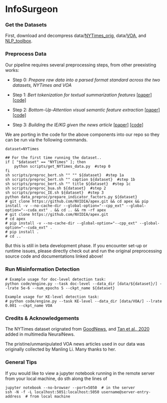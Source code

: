 # InfoSurgeon


### Get the Datasets

First, download and decompress data/[NYTimes_orig](https://uofi.box.com/s/ib5fn1f1h0rbea1z05fwi98rs0481w9l), data/[VOA](https://drive.google.com/file/d/1VAwClg1rlQYFOzZiOEw6gskS7w50VLjL/view?usp=sharing), and [NLP_toolbox](https://uofi.box.com/s/d0ywa0qhlwxtpmrn3n0ye5vd9o4bbj1y). 

### Preprocess Data 

Our pipeline requires several preprocessing steps, from other preexisting works:

* Step 0: _Prepare raw data into a parsed format standard across the two datasets, NYTimes and VOA_

* Step 1: _Bert tokenization for textual summarization features_ [[paper]](https://aclanthology.org/D19-1387.pdf) [[code]](https://github.com/nlpyang/PreSumm)

* Step 2: _Bottom-Up-Attention visual semantic feature extraction_ [[paper]](https://openaccess.thecvf.com/content_cvpr_2018/CameraReady/1163.pdf) [[code]](https://github.com/MILVLG/bottom-up-attention.pytorch)

* Step 3: _Building the IE/KG given the news article_ [[paper]](https://aclanthology.org/2020.acl-demos.11/) [[code]](https://github.com/GAIA-AIDA)

We are porting in the code for the above components into our repo so they can be run via the following commands.
```
dataset=NYTimes

## For the first time running the dataset..
if [ "$dataset" == "NYTimes" ]; then
    python scripts/get_NYTimes_data.py  #step 0
fi
sh scripts/preproc_bert.sh "" "" ${dataset}  #step 1a
sh scripts/preproc_bert.sh "" caption ${dataset}  #step 1b
sh scripts/preproc_bert.sh "" title ${dataset}  #step 1c
sh scripts/preproc_bua.sh ${dataset}  #step 2
sh scripts/preproc_IE.sh ${dataset}  #step 3
python data_preproc/prepare_indicator_factors.py ${dataset}
# git clone https://github.com/NVIDIA/apex.git && cd apex && pip install -v --no-cache-dir --global-option="--cpp_ext" --global-option="--cuda_ext" . && cd .. && rm -rf apex
# git clone https://github.com/NVIDIA/apex.git
# cd apex
# pip install -v --no-cache-dir --global-option="--cpp_ext" --global-option="--cuda_ext" .
# pip install .
# cd ..
```

But this is still in beta development phase. If you encounter set-up or runtime issues, please directly check out and run the original preprocessing source code and documentations linked above!

### Run Misinformation Detection
```
# Example usage for doc-level detection task:
python code/engine.py --task doc-level --data_dir [data/${dataset}/] --lrate 5e-6 --num_epochs 5 --ckpt_name ${dataset}

Example usage for KE-level detection task:
# python code/engine.py --task KE-level --data_dir [data/VOA/] --lrate 0.001 --ckpt_name VOA
```

### Credits & Acknowledgements

The NYTimes dataset orignated from [GoodNews](https://openaccess.thecvf.com/content_CVPR_2019/papers/Biten_Good_News_Everyone_Context_Driven_Entity-Aware_Captioning_for_News_Images_CVPR_2019_paper.pdf), and [Tan et al., 2020](https://cs-people.bu.edu/rxtan/projects/didan/#:~:text=DIDAN%20is%20a%20multimodal%20model,and%20the%20image%20and%20caption) added in multimedia NeuralNews. 

The pristine/unmanipulated VOA news articles used in our data was originally collected by Manling Li. Many thanks to her.

### General Tips

If you would like to view a jupyter notebook running in the remote server from your local machine, do sth along the lines of 
```
jupyter notebook --no-browser --port=5050  # in the server
ssh -N -f -L localhost:5051:localhost:5050 username@server-entry-address  # from local machine
```
